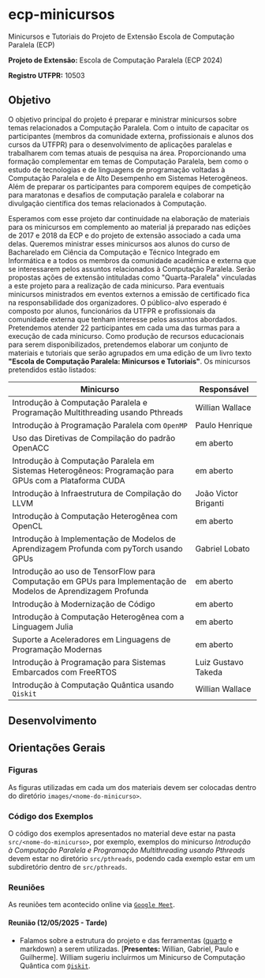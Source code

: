 # ecp-minicursos

Minicursos e Tutoriais do Projeto de Extensão Escola de Computação Paralela (ECP)

__Projeto de Extensão:__ Escola de Computação Paralela (ECP 2024)

__Registro UTFPR:__ 10503


## Objetivo

O objetivo principal do projeto é preparar e ministrar minicursos sobre temas relacionados a Computação Paralela. Com o intuito de capacitar os participantes (membros da comunidade externa, profissionais e alunos dos cursos da UTFPR) para o desenvolvimento de aplicações paralelas e trabalharem com temas atuais de pesquisa na área. Proporcionando uma formação complementar em temas de Computação Paralela, bem como o estudo de tecnologias e de linguagens de programação voltadas à Computação Paralela e de Alto Desempenho em Sistemas Heterogêneos. Além de preparar os participantes para comporem equipes de competição para maratonas e desafios de computação paralela e colaborar na divulgação científica dos temas relacionados à Computação.

Esperamos com esse projeto dar continuidade na elaboração de materiais para os minicursos em complemento ao material já preparado nas edições de 2017 e 2018 da ECP e do projeto de extensão associado a cada uma delas.
Queremos ministrar esses minicursos aos alunos do curso de Bacharelado em Ciência da Computação e Técnico Integrado em Informática e a todos os membros da comunidade acadêmica e externa que se interessarem pelos assuntos relacionados à Computação Paralela.
Serão propostas ações de extensão intituladas como "Quarta-Paralela" vinculadas a este projeto para a realização de cada minicurso. Para eventuais minicursos ministrados em eventos externos a emissão de certificado fica na responsabilidade dos organizadores.
O público-alvo esperado é composto por alunos, funcionários da UTFPR e profissionais da comunidade externa que tenham interesse pelos assuntos abordados. Pretendemos atender 22 participantes em cada uma das turmas para a execução de cada minicurso.
Como produção de recursos educacionais para serem disponibilizados, pretendemos elaborar um conjunto de materiais e tutoriais que serão agrupados em uma edição de um livro texto __"Escola de Computação Paralela: Minicursos e Tutoriais"__. Os minicursos pretendidos estão listados:

| Minicurso | Responsável |
| ---- | ---- |
| Introdução à Computação Paralela e Programação Multithreading usando Pthreads | Willian Wallace |
| Introdução à Programação Paralela com `OpenMP` | Paulo Henrique |
| Uso das Diretivas de Compilação do padrão OpenACC | em aberto |
| Introdução  à  Computação Paralela em Sistemas Heterogêneos: Programação para GPUs com a Plataforma CUDA | em aberto |
| Introdução à Infraestrutura de Compilação do LLVM | João Victor Briganti |
| Introdução à Computação Heterogênea com OpenCL | em aberto |
| Introdução à Implementação de Modelos de Aprendizagem Profunda com pyTorch usando GPUs | Gabriel Lobato |
| Introdução ao uso de TensorFlow para Computação em GPUs para Implementação de Modelos de Aprendizagem Profunda | em aberto |
| Introdução à Modernização de Código | em aberto |
| Introdução à Computação Heterogênea com a Linguagem Julia | em aberto |
| Suporte a Aceleradores em Linguagens de Programação Modernas | em aberto |
| Introdução à Programação para Sistemas Embarcados com FreeRTOS | Luiz Gustavo Takeda |
| Introdução à Computação Quântica usando `Qiskit` | Willian Wallace |


## Desenvolvimento

## Orientações Gerais

### Figuras

As figuras utilizadas em cada um dos materiais devem ser colocadas dentro do diretório `images/<nome-do-minicurso>`.

### Código dos Exemplos

O código dos exemplos apresentados no material deve estar na pasta `src/<nome-do-minicurso>`, por exemplo, exemplos do minicurso _Introdução à Computação Paralela e Programação Multithreading usando Pthreads_  devem estar no diretório `src/pthreads`, podendo cada exemplo estar em um subdiretório dentro de `src/pthreads`.

### Reuniões

As reuniões tem acontecido online via [`Google Meet`](https://meet.google.com/ixf-iznf-eye).

#### Reunião (12/05/2025 - Tarde)

* Falamos sobre a estrutura do projeto e das ferramentas ([quarto](www.quarto.org) e markdown) a serem utilizadas. [__Presentes:__ Willian, Gabriel, Paulo e Guilherme]. William sugeriu incluirmos um Minicurso de Computação Quântica com [`Qiskit`](https://www.ibm.com/quantum/qiskit).